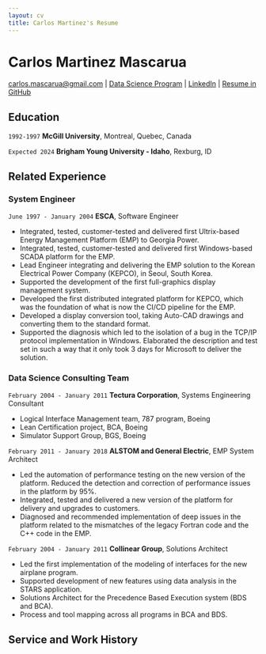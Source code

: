 ```yaml
---
layout: cv
title: Carlos Martinez's Resume
---
```

# Carlos Martinez Mascarua

<div id="webaddress">
<a href="carlos.mascarua@gmail.com">carlos.mascarua@gmail.com</a>
| <a href="https://byuidatascience.github.io/development.html">Data Science Program</a>
| <a href="https://www.linkedin.com/in/carlosmascarua">LinkedIn</a>
| <a href="https://mascarua.github.io/mascarua_resume/">Resume in GitHub</a>
</div>

<!-- https://www.monique.tech/the-art-of-markdown -->

## Education

`1992-1997`
__McGill University__, Montreal, Quebec, Canada

`Expected 2024`
__Brigham Young University - Idaho__, Rexburg, ID


## Related Experience

### System Engineer

`June 1997 - January 2004`
__ESCA__, Software Engineer
- Integrated, tested, customer-tested and delivered first Ultrix-based Energy Management Platform (EMP) to Georgia Power.
- Integrated, tested, customer-tested and delivered first Windows-based SCADA platform for the EMP.
- Lead Engineer integrating and delivering the EMP solution to the Korean Electrical Power Company (KEPCO), in Seoul, South Korea.
- Supported the development of the first full-graphics display management system.
- Developed the first distributed integrated platform for KEPCO, which was the foundation of what is now the CI/CD pipeline for the EMP.
- Developed a display conversion tool, taking Auto-CAD drawings and converting them to the standard format.
- Supported the diagnosis which led to the isolation of a bug in the TCP/IP protocol implementation in Windows. Elaborated the description and test set in such a way that it only took 3 days for Microsoft to deliver the solution.
### Data Science Consulting Team

`February 2004 - January 2011`
__Tectura Corporation__, Systems Engineering Consultant
- Logical Interface Management team, 787 program, Boeing
- Lean Certification project, BCA, Boeing
- Simulator Support Group, BGS, Boeing 

`February 2011 - January 2018`
__ALSTOM and General Electric__, EMP System Architect
- Led the automation of performance testing on the new version of the platform. Reduced the detection and correction of performance issues in the platform by 95%.
- Integrated, tested and delivered a new version of the platform for delivery and upgrades to customers.
- Diagnosed and recommended implementation of deep issues in the platform related to the mismatches of the legacy Fortran code and the C++ code in the EMP.

`February 2004 - January 2011`
__Collinear Group__, Solutions Architect
- Led the first implementation of the modeling of interfaces for the new airplane program.
- Supported development of new features using data analysis in the STARS application.
- Solutions Architect for the Precedence Based Execution system (BDS and BCA).
- Process and tool mapping across all programs in BCA and BDS.

## Service and Work History



<!-- ### Footer

Last updated: May 2013 -->


